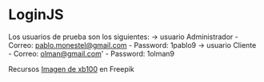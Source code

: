 # LoginJS

Los usuarios de prueba son los siguientes:
-> usuario Administrador - Correo: pablo.monestel@gmail.com - Password: 1pablo9
-> usuario Cliente - Correo: olman@gmail.com' - Password: 1olman9

Recursos 
<a href="https://www.freepik.es/foto-gratis/villa-modelo-casa-clave-dibujo-escritorio-retro-concepto-venta-bienes-raices_1168102.htm#query=casa%20inmobiliaria&position=16&from_view=search&track=sph#position=16&query=casa%20inmobiliaria">Imagen de xb100</a> en Freepik
